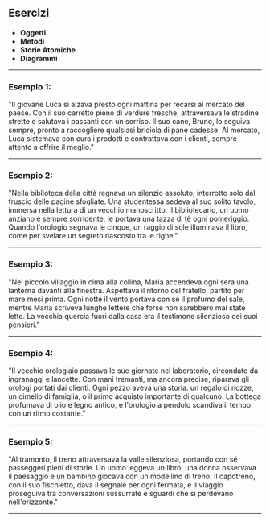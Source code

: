 ## Esercizi
- **Oggetti**
- **Metodi**
- **Storie Atomiche**
- **Diagrammi**
---

### **Esempio 1:**
"Il giovane Luca si alzava presto ogni mattina per recarsi al mercato del paese. Con il suo carretto pieno di verdure fresche, attraversava le stradine strette e salutava i passanti con un sorriso. Il suo cane, Bruno, lo seguiva sempre, pronto a raccogliere qualsiasi briciola di pane cadesse. Al mercato, Luca sistemava con cura i prodotti e contrattava con i clienti, sempre attento a offrire il meglio."

---

### **Esempio 2:**
"Nella biblioteca della città regnava un silenzio assoluto, interrotto solo dal fruscio delle pagine sfogliate. Una studentessa sedeva al suo solito tavolo, immersa nella lettura di un vecchio manoscritto. Il bibliotecario, un uomo anziano e sempre sorridente, le portava una tazza di tè ogni pomeriggio. Quando l'orologio segnava le cinque, un raggio di sole illuminava il libro, come per svelare un segreto nascosto tra le righe."

---

### **Esempio 3:**
"Nel piccolo villaggio in cima alla collina, Maria accendeva ogni sera una lanterna davanti alla finestra. Aspettava il ritorno del fratello, partito per mare mesi prima. Ogni notte il vento portava con sé il profumo del sale, mentre Maria scriveva lunghe lettere che forse non sarebbero mai state lette. La vecchia quercia fuori dalla casa era il testimone silenzioso dei suoi pensieri."

---

### **Esempio 4:**
"Il vecchio orologiaio passava le sue giornate nel laboratorio, circondato da ingranaggi e lancette. Con mani tremanti, ma ancora precise, riparava gli orologi portati dai clienti. Ogni pezzo aveva una storia: un regalo di nozze, un cimelio di famiglia, o il primo acquisto importante di qualcuno. La bottega profumava di olio e legno antico, e l'orologio a pendolo scandiva il tempo con un ritmo costante."

---

### **Esempio 5:**
"Al tramonto, il treno attraversava la valle silenziosa, portando con sé passeggeri pieni di storie. Un uomo leggeva un libro, una donna osservava il paesaggio e un bambino giocava con un modellino di treno. Il capotreno, con il suo fischietto, dava il segnale per ogni fermata, e il viaggio proseguiva tra conversazioni sussurrate e sguardi che si perdevano nell'orizzonte."

---

